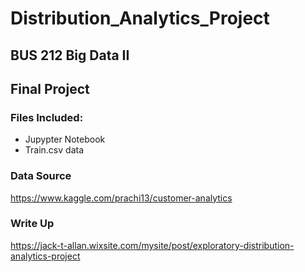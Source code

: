 # Distribution_Analytics_Project
## BUS 212 Big Data II
## Final Project

### Files Included:
- Jupypter Notebook
- Train.csv data

### Data Source
https://www.kaggle.com/prachi13/customer-analytics

### Write Up
https://jack-t-allan.wixsite.com/mysite/post/exploratory-distribution-analytics-project
